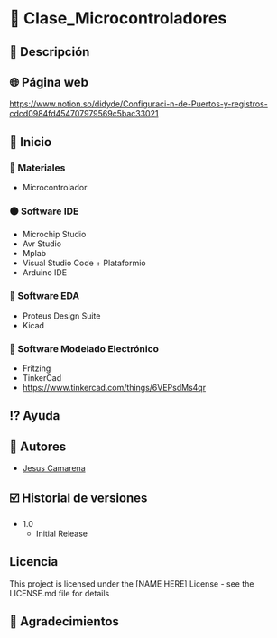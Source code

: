 # :closed_book: Clase_Microcontroladores

## :large_blue_diamond: Descripción

## :globe_with_meridians: Página web
https://www.notion.so/didyde/Configuraci-n-de-Puertos-y-registros-cdcd0984fd454707979569c5bac33021

## :large_orange_diamond: Inicio

### :electric_plug: Materiales
* Microcontrolador

### :black_circle: Software IDE
* Microchip Studio
* Avr Studio
* Mplab
* Visual Studio Code + Plataformio
* Arduino IDE

### :large_blue_circle: Software EDA
* Proteus Design Suite
* Kicad

### :red_circle: Software Modelado Electrónico
* Fritzing
* TinkerCad
* https://www.tinkercad.com/things/6VEPsdMs4qr

## :interrobang: Ayuda

## :busts_in_silhouette: Autores
* [Jesus Camarena](https://www.notion.so/didyde/Profesor-universitario-Dise-ador-de-hardware-para-sistemas-embebidos-81703493db3c44c4a75b49b2d536ea19)

## :ballot_box_with_check: Historial de versiones
* 1.0
    * Initial Release

## Licencia

This project is licensed under the [NAME HERE] License - see the LICENSE.md file for details

## :speech_balloon: Agradecimientos

